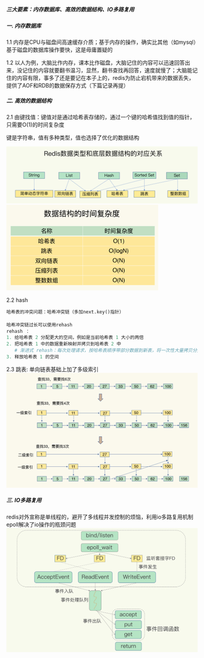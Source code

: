 ##### 三大要素：内存数据库、高效的数据结构、IO多路复用



##### 一.  内存数据库

1.1 内存是CPU与磁盘间高速缓存介质；基于内存的操作，确实比其他（如mysql）基于磁盘的数据库操作要快，这是毋庸置疑的

1.2  以人为例，大脑比作内存，课本比作磁盘，大脑记住的内容可以迅速回答出来，没记住的内容就要翻书温习，显然，翻书查找再回答，速度就慢了；大脑能记住的内容有限，事多了还是要记在本子上的，redis为防止宕机带来的数据丢失，提供了AOF和RDB的数据保存方式（下篇记录再提）

##### 二. 高效的数据结构

2.1 由键找值：键值对是通过哈希表存储的，通过一个键的哈希值找到值的指针，只需要O(1)的时间复杂度

键是字符串，值有多种类型，值也选择了优化的数据结构

<img src="pic/kv.jpg" width=700 />

<img src="pic/O.jpg" width=400 />

2.2 hash

```python
哈希表的冲突问题：哈希冲突链（多加next.key()指针）

哈希冲突链过长可以使用rehash
rehash ：
1. 给哈希表 2 分配更大的空间，例如是当前哈希表 1 大小的两倍
2. 把哈希表 1 中的数据重新映射并拷贝到哈希表 2 中
   # 渐进式 rehash：每次处理请求，按哈希表顺序带部分数据到新表，将一次性大量拷贝分摊到了多次处理请求中，避免了耗时操作，保证了数据的快速访问
3. 释放哈希表 1 的空间
```

2.3 跳表: 单向链表基础上加了多级索引
<img src="pic/sorted_set.jpg" width=700 />

##### 三. IO多路复用

redis对外宣称是单线程的，避开了多线程并发控制的烦恼，利用io多路复用机制epoll解决了io操作的瓶颈问题
<img src="pic/epoll.jpg" width=700 />

